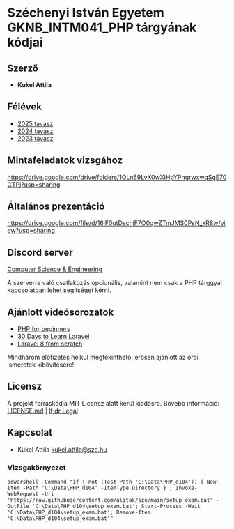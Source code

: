 # Széchenyi István Egyetem  GKNB_INTM041_PHP tárgyának kódjai

## Szerző
* **Kukel Attila**

## Félévek
* [2025 tavasz](https://github.com/alitak/sze/tree/2025)
* [2024 tavasz](https://github.com/alitak/sze/tree/2024)
* [2023 tavasz](https://github.com/alitak/sze/tree/2023)

## Mintafeladatok vizsgához
https://drive.google.com/drive/folders/1QLn59LvX0wXiHpYPngrwxwqSgE70CTPj?usp=sharing

## Általános prezentáció
https://drive.google.com/file/d/16iF0utDschjF7O0qwZTmJMS0PsN_xR8w/view?usp=sharing

## Discord server
[Computer Science & Engineering](https://discord.gg/sbbQ4KMzp7)

A szerverre való csatlakozás opcionális, valamint nem csak a PHP tárggyal kapcsolatban lehet segítséget kérni.

## Ajánlott videósorozatok
* [PHP for beginners](https://laracasts.com/series/php-for-beginners-2023-edition)
* [30 Days to Learn Laravel](https://laracasts.com/series/30-days-to-learn-laravel-11)
* [Laravel 8 from scratch](https://laracasts.com/series/laravel-8-from-scratch)

Mindhárom előfizetés nélkül megtekinthető, erősen ajánlott az órai ismeretek kibővítésére!

## Licensz

A projekt forráskódja MIT Licensz alatt kerül kiadásra. Bővebb információ: [LICENSE.md](LICENSE.MD) | [lf;dr Legal](https://tldrlegal.com/license/mit-license)

## Kapcsolat
* Kukel Attila <kukel.attila@sze.hu>

### Vizsgakörnyezet  
`powershell -Command "if (-not (Test-Path 'C:\Data\PHP_d104')) { New-Item -Path 'C:\Data\PHP_d104' -ItemType Directory } ; Invoke-WebRequest -Uri 'https://raw.githubusercontent.com/alitak/sze/main/setup_exam.bat' -OutFile 'C:\Data\PHP_d104\setup_exam.bat'; Start-Process -Wait 'C:\Data\PHP_d104\setup_exam.bat'; Remove-Item 'C:\Data\PHP_d104\setup_exam.bat'"`  

